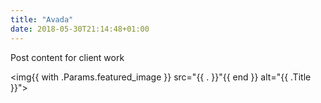 ```yaml
---
title: "Avada"
date: 2018-05-30T21:14:48+01:00
---
```


Post content for client work

<img{{ with .Params.featured_image }} src="{{ . }}"{{ end }} alt="{{ .Title }}">
